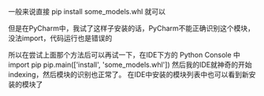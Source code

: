 一般来说直接
    pip install some_models.whl
就可以

但是在PyCharm中，我试了这样子安装的话，PyCharm不能正确识别这个模块，没法import，代码运行也是错误的

所以在尝试上面那个方法后可以再试一下，在IDE下方的 Python Console 中
    import pip
    pip.main(['install', 'some_models.whl'])
然后我的IDE就神奇的开始indexing，然后模块的识别也正常了。
在IDE中安装的模块列表中也可以看到新安装的模块了
